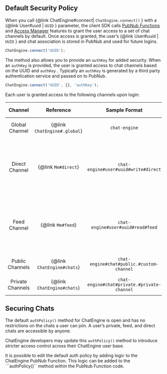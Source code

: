 ## Default Security Policy

When you call {@link ChatEngine#connect| ```ChatEngine.connect()``` } with a
{@link User#uuid | ```UUID``` } parameter, the client SDK calls
[PubNub Functions](https://www.pubnub.com/products/functions/) and
[Access Manager](https://www.pubnub.com/tutorials/pubnub-access-manager/) features
to grant the user access to a set of chat channels by default. Once access is granted,
the user’s {@link User#uuid | ```UUID``` } and chat association is stored in PubNub and
used for future logins.

```js
ChatEngine.connect('UUID');
```

The method also allows you to provide an ```authKey``` for added security.
When an ```authKey```  is provided, the user is granted access to chat channels based on
the UUID and ```authKey``` . Typically an ```authKey```  is generated by a third party
authentication service and passed on to PubNub.

```js
ChatEngine.connect('UUID', {}, 'authKey');
```

Each user is granted access to the following channels upon login:


| Channel | Reference      | Sample Format | Default Permissions |
|:-------:|:--------------:|:-------------:|:--------------------|
| Global Channel | {@link ```ChatEngine#.global```} | ```chat-engine``` | ```read```/```write``` access for all users. |
| Direct Channel | {@link ```Me#direct```} | ```chat-engine#user#uuid#write#direct``` | The user who owns the channel has all permissions, while other users only have ```write``` permissions |
| Feed Channel | {@link ```Me#feed```} | ```chat-engine#user#uuid#read#feed``` | The user who owns the channel has all permissions, while other users only have ```read``` permissions |
| Public Channels | {@link ```ChatEngine#chats```} | ```chat-engine#chat#public.#custom-channel``` | ```read```/```write``` access for all users. |
| Private Channels | {@link ```ChatEngine#chats```} | ```chat-engine#chat#private.#private-channel``` | ```read```/```write``` access for all users. |

## Securing Chats

The default ```authPolicy()``` method for ChatEngine is open and has no restrictions
on the chats a user can join. A user’s private, feed, and direct chats are
accessible by anyone.

ChatEngine developers may update this ```authPolicy()``` method to introduce stricter access
control across their ChatEngine user base.

It is possible to edit the default auth policy by adding logic to the ChatEngine PubNub 
Function. This logic can be added to the ```authPolicy()`` method within the PubNub
Function code.
